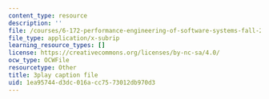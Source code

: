 ```yaml
---
content_type: resource
description: ''
file: /courses/6-172-performance-engineering-of-software-systems-fall-2018/1ea95744d3dc016acc7573012db970d3_3735211.srt
file_type: application/x-subrip
learning_resource_types: []
license: https://creativecommons.org/licenses/by-nc-sa/4.0/
ocw_type: OCWFile
resourcetype: Other
title: 3play caption file
uid: 1ea95744-d3dc-016a-cc75-73012db970d3
---
```

